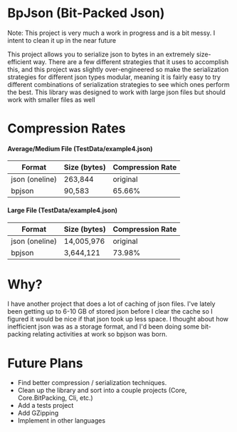 # BpJson (Bit-Packed Json)

Note: This project is very much a work in progress and is a bit messy. I intent to clean it up in the near future

This project allows you to serialize json to bytes in an extremely size-efficient way. There are a few different strategies that it uses to accomplish this, and this project was slightly over-engineered so make the serialization strategies for different json types modular, meaning it is fairly easy to try different combinations of serialization strategies to see which ones perform the best. This library was designed to work with large json files but should work with smaller files as well

# Compression Rates

#### Average/Medium File (TestData/example4.json)

| Format          | Size (bytes)  | Compression Rate |
| --------------- | ------------- | ---------------- |
| json (oneline)  | 263,844       | original         |
| bpjson          | 90,583        | 65.66%           |

#### Large File (TestData/example4.json)

| Format          | Size (bytes)  | Compression Rate |
| --------------- | ------------- | ---------------- |
| json (oneline)  | 14,005,976    | original         |
| bpjson          | 3,644,121     | 73.98%           |

# Why?

I have another project that does a lot of caching of json files. I've lately been getting up to 6-10 GB of stored json before I clear the cache so I figured it would be nice if that json took up less space. I thought about how inefficient json was as a storage format, and I'd been doing some bit-packing relating activities at work so bpjson was born.

# Future Plans

- Find better compression / serialization techniques.
- Clean up the library and sort into a couple projects (Core, Core.BitPacking, Cli, etc.)
- Add a tests project
- Add GZipping
- Implement in other languages
